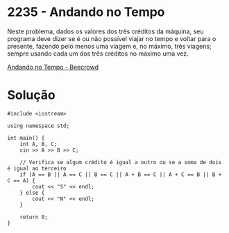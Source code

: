 # 2235 - Andando no Tempo

Neste problema, dados os valores dos três créditos da máquina, seu programa deve dizer se é ou não possível viajar no tempo e voltar para o presente, fazendo pelo menos uma viagem e, no máximo, três viagens; sempre usando cada um dos três créditos no máximo uma vez.

[Andando no Tempo - Beecrowd](https://judge.beecrowd.com/pt/problems/view/2235)

# Solução

```
#include <iostream>

using namespace std;

int main() {
    int A, B, C;
    cin >> A >> B >> C;

    // Verifica se algum crédito é igual a outro ou se a soma de dois é igual ao terceiro
    if (A == B || A == C || B == C || A + B == C || A + C == B || B + C == A) {
        cout << "S" << endl;
    } else {
        cout << "N" << endl;
    }

    return 0;
}

```